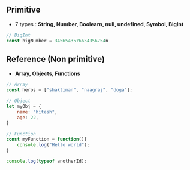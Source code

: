 ##  Primitive

-  7 types : **String, Number, Boolearn, null, undefined, Symbol, BigInt**

```js
// BigInt
const bigNumber = 3456543576654356754n
```

## Reference (Non primitive)

- **Array, Objects, Functions**

```js
// Array
const heros = ["shaktiman", "naagraj", "doga"];

// Object
let myObj = {
    name: "hitesh",
    age: 22,
}

// Function 
const myFunction = function(){
    console.log("Hello world");
}

console.log(typeof anotherId);
```
